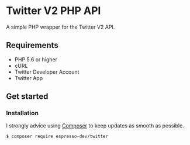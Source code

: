 # Twitter V2 PHP API

A simple PHP wrapper for the Twitter V2 API.

## Requirements

- PHP 5.6 or higher
- cURL
- Twitter Developer Account
- Twitter App

## Get started

### Installation

I strongly advice using [Composer](https://getcomposer.org) to keep updates as smooth as possible.

```
$ composer require espresso-dev/twitter
```